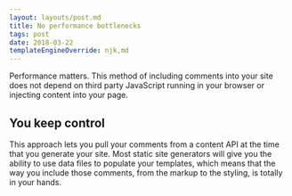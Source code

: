 ```yaml
---
layout: layouts/post.md
title: No performance bottlenecks
tags: post
date: 2018-03-22
templateEngineOverride: njk,md
---
```


Performance matters. This method of including comments into your site does not depend on third party JavaScript running in your browser or injecting content into your page.

## You keep control

This approach lets you pull your comments from a content API at the time that you generate your site. Most static site generators will give you the ability to use data files to populate your templates, which means that the way you include those comments, from the markup to the styling, is totally in your hands.
